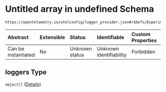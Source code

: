 # Untitled array in undefined Schema

```txt
https://opentelemetry.io/otelconfig/logger_provider.json#/$defs/ExperimentalLoggerConfigurator/properties/loggers
```



| Abstract            | Extensible | Status         | Identifiable            | Custom Properties | Additional Properties | Access Restrictions | Defined In                                                                       |
| :------------------ | :--------- | :------------- | :---------------------- | :---------------- | :-------------------- | :------------------ | :------------------------------------------------------------------------------- |
| Can be instantiated | No         | Unknown status | Unknown identifiability | Forbidden         | Allowed               | none                | [logger\_provider.json\*](../schema/logger_provider.json "open original schema") |

## loggers Type

`object[]` ([Details](logger_provider-defs-experimentalloggermatcherandconfig.md))
